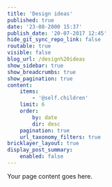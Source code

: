 ```yaml
---
title: 'Design ideas'
published: true
date: '23-08-2000 15:37'
publish_date: '20-07-2017 12:45'
hide_git_sync_repo_link: false
routable: true
visible: false
blog_url: /design%20ideas
show_sidebar: true
show_breadcrumbs: true
show_pagination: true
content:
    items:
        - '@self.children'
    limit: 6
    order:
        by: date
        dir: desc
    pagination: true
    url_taxonomy_filters: true
bricklayer_layout: true
display_post_summary:
    enabled: false
---
```


Your page content goes here.